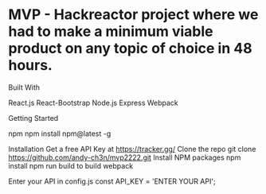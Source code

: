 # MVP - Hackreactor project where we had to make a minimum viable product on any topic of choice in 48 hours.

Built With

React.js
React-Bootstrap
Node.js
Express
Webpack

Getting Started

npm
npm install npm@latest -g


Installation
Get a free API Key at https://tracker.gg/
Clone the repo
git clone https://github.com/andy-ch3n/mvp2222.git
Install NPM packages
npm install
npm run build to build webpack


Enter your API in config.js
const API_KEY = 'ENTER YOUR API';
